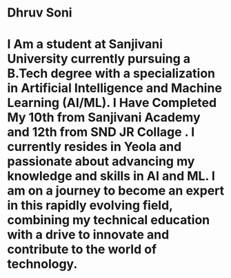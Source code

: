 # Dhruv Soni
# I Am a student  at Sanjivani University currently pursuing a B.Tech degree with a specialization in Artificial Intelligence and Machine Learning (AI/ML). I Have Completed My 10th from Sanjivani Academy and 12th from SND JR Collage . I currently resides in Yeola and passionate about advancing my knowledge and skills in AI and ML. I am on a journey to become an expert in this rapidly evolving field, combining my technical education with a drive to innovate and contribute to the world of technology. 
